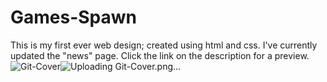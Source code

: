 # Games-Spawn
This is my first ever web design; created using html and css. I've currently updated the "news" page.
Click the link on the description for a preview.
![Git-Cover](https://user-images.githubusercontent.com/123671992/221191355-352f7b00-8a5a-4883-bce2-ad3e11609eea.png)![Uploading Git-Cover.png…]()
